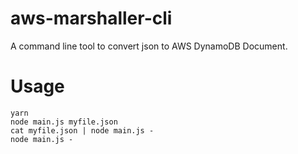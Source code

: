 # aws-marshaller-cli

A command line tool to convert json to AWS DynamoDB Document.

# Usage

```shell
yarn
node main.js myfile.json
cat myfile.json | node main.js -
node main.js -
```
